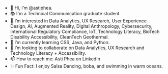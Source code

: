 - 👋 Hi, I’m @astiphea. 
- 📚 I'm a Technical Communication graduate student. 
- 👀 I’m interested in Data Analytics, UX Research, User Experience Design, AI, Augmented Reality, Digital Anthropology, Cybersecurity, International Regulatory Compliance, IoT, Technology Literacy, BioTech Disability Accessibility, CleanTech Geothermal. 
- 🌱 I’m currently learning CSS, Java, and Python.
- 💞️ I’m looking to collaborate on Data Analytics, UX Research and Technology Literacy + Accessibility.
- 📫 How to reach me: Asti Phea on LinkedIn
- ✨ Fun Fact: I enjoy Salsa Dancing, boba, and swimming in warm oceans.

<!---
astiphea/astiphea is a ✨ special ✨ repository because its `README.md` (this file) appears on your GitHub profile.
You can click the Preview link to take a look at your changes.
--->
